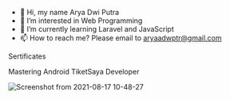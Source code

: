 - 👋 Hi, my name Arya Dwi Putra
- 👀 I’m interested in Web Programming
- 🌱 I’m currently learning Laravel and JavaScript
- 📫 How to reach me? Please email to aryaadwptr@gmail.com

<!---
aryadptr/aryadptr is a ✨ special ✨ repository because its `README.md` (this file) appears on your GitHub profile.
You can click the Preview link to take a look at your changes.
--->

Sertificates

Mastering Android TiketSaya Developer

![Screenshot from 2021-08-17 10-48-27](https://user-images.githubusercontent.com/54825910/129660668-c8eee5ed-1774-4f63-a44d-b7a9d8f563e1.png)
